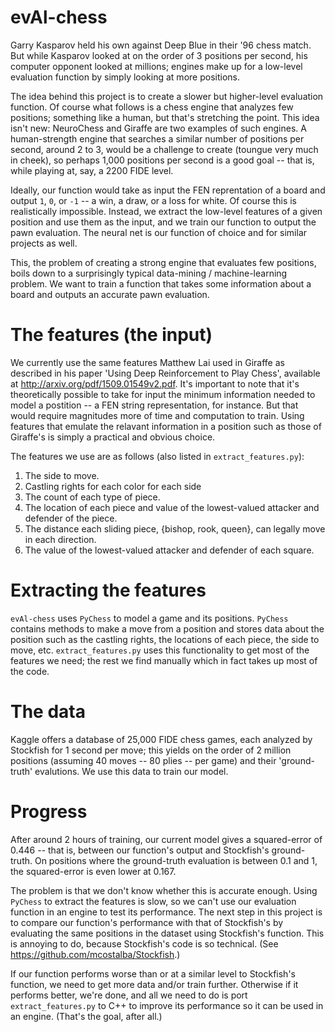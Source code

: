 # evAl-chess

Garry Kasparov held his own against Deep Blue in their '96 chess match. But while Kasparov looked at on the order of 3 positions per second, his computer opponent looked at millions; engines make up for a low-level evaluation function by simply looking at more positions.

The idea behind this project is to create a slower but higher-level evaluation function. Of course what follows is a chess engine that analyzes few positions; something like a human, but that's stretching the point. This idea isn't new: NeuroChess and Giraffe are two examples of such engines. A human-strength engine that searches a similar number of positions per second, around 2 to 3, would be a challenge to create (toungue very much in cheek), so perhaps 1,000 positions per second is a good goal -- that is, while playing at, say, a 2200 FIDE level. 

Ideally, our function would take as input the FEN reprentation of a board and output `1`, `0`, or `-1` -- a win, a draw, or a loss for white. Of course this is realistically impossible. Instead, we extract the low-level features of a given position and use them as the input, and we train our function to output the pawn evaluation. The neural net is our function of choice and for similar projects as well.

This, the problem of creating a strong engine that evaluates few positions, boils down to a surprisingly typical data-mining / machine-learning problem. We want to train a function that takes some information about a board and outputs an accurate pawn evaluation.

# The features (the input)
We currently use the same features Matthew Lai used in Giraffe as described in his paper 'Using Deep Reinforcement to Play Chess', available at http://arxiv.org/pdf/1509.01549v2.pdf. It's important to note that it's theoretically possible to take for input the minimum information needed to model a postition -- a FEN string representation, for instance. But that would require magnitudes more of time and computation to train. Using features that emulate the relavant information in a position such as those of Giraffe's is simply a practical and obvious choice.

The features we use are as follows (also listed in `extract_features.py`):
  1. The side to move.
  2. Castling rights for each color for each side
  3. The count of each type of piece.
  4. The location of each piece and value of the lowest-valued attacker
     and defender of the piece.
  5. The distance each sliding piece, {bishop, rook, queen}, can legally
     move in each direction.
  6. The value of the lowest-valued attacker and defender of each square.

# Extracting the features
`evAl-chess` uses `PyChess` to model a game and its positions. `PyChess` contains methods to make a move from a position and stores data about the position such as the castling rights, the locations of each piece, the side to move, etc. `extract_features.py` uses this functionality to get most of the features we need; the rest we find manually which in fact takes up most of the code.

# The data
Kaggle offers a database of 25,000 FIDE chess games, each analyzed by Stockfish for 1 second per move; this yields on the order of 2 million positions (assuming 40 moves -- 80 plies -- per game) and their 'ground-truth' evalutions. We use this data to train our model.

# Progress
After around 2 hours of training, our current model gives a squared-error of 0.446 -- that is, between our function's output and Stockfish's ground-truth. On positions where the ground-truth evaluation is between 0.1 and 1, the squared-error is even lower at 0.167.

The problem is that we don't know whether this is accurate enough. Using `PyChess` to extract the features is slow, so we can't use our evaluation function in an engine to test its performance. The next step in this project is to compare our function's performance with that of Stockfish's by evaluating the same positions in the dataset using Stockfish's function. This is annoying to do, because Stockfish's code is so technical. (See https://github.com/mcostalba/Stockfish.)

If our function performs worse than or at a similar level to Stockfish's function, we need to get more data and/or train further. Otherwise if it performs better, we're done, and all we need to do is port `extract_features.py` to C++ to improve its performance so it can be used in an engine. (That's the goal, after all.)
